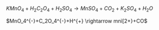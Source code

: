 $KMnO_{4}+H_2C_2O_4+H_2SO_4 \rightarrow MnSO_4+CO_2+K_2SO_4+H_2O$

$MnO_4^{-}+C_2O_4^{-}+H^{+} \rightarrow mnì[2+}+CO$
<!--stackedit_data:
eyJoaXN0b3J5IjpbMTQ3NDUyNzA2OV19
-->